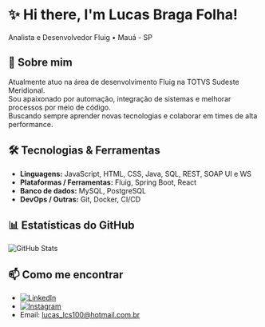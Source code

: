 # ✨ Hi there, I'm Lucas Braga Folha!  
Analista e Desenvolvedor Fluig • Mauá - SP

## 🚀 Sobre mim
Atualmente atuo na área de desenvolvimento Fluig na TOTVS Sudeste Meridional.  
Sou apaixonado por automação, integração de sistemas e melhorar processos por meio de código.  
Buscando sempre aprender novas tecnologias e colaborar em times de alta performance.

## 🛠 Tecnologias & Ferramentas
- **Linguagens:** JavaScript, HTML, CSS, Java, SQL, REST, SOAP UI e WS
- **Plataformas / Ferramentas:** Fluig, Spring Boot, React  
- **Banco de dados:** MySQL, PostgreSQL  
- **DevOps / Outras:** Git, Docker, CI/CD  

## 📊 Estatísticas do GitHub
![GitHub Stats](https://github-readme-stats.vercel.app/api?username=LucasFolha&show_icons=true&theme=radical)

## 📫 Como me encontrar
- [![LinkedIn](https://img.shields.io/badge/LinkedIn-0077B5?style=for-the-badge&logo=linkedin&logoColor=white)](https://www.linkedin.com/in/lucas-folha-314523189/)
- [![Instagram](https://img.shields.io/badge/Instagram-E4405F?style=for-the-badge&logo=instagram&logoColor=white)](https://www.instagram.com/lucfolha/)
- Email: lucas_lcs100@hotmail.com.br
